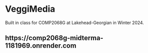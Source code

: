 <h1>VeggiMedia</h1>
<p>Built in class for COMP2068G at Lakehead-Georgian in Winter 2024.</p>

<h2>https://comp2068g-midterma-1181969.onrender.com</h2>
